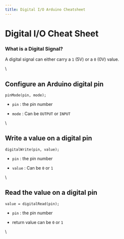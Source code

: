 ```yaml
---
title: Digital I/O Arduino Cheatsheet
---
```


# Digital I/O Cheat Sheet



### What is a Digital Signal?

A digital signal can either carry a `1` (5V) or a `0` (0V) value.


\


## Configure an Arduino digital pin

`
pinMode(pin, mode);
`

-  `pin` : the pin number 

-  `mode` : Can be `OUTPUT` or `INPUT`

\

## Write a value on a digital pin

`
digitalWrite(pin, value);
`


-  `pin` : the pin number 

-  `value` : Can be `0` or `1`

\

## Read the value on a digital pin

`
value = digitalRead(pin);
`

-  `pin` : the pin number

- return value can be `0` or `1`

\
